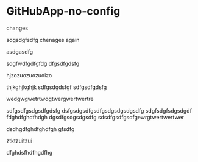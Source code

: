 # GitHubApp-no-config


changes

sdgsdgfsdfg
chenages again

asdgasdfg

sdgfwdfgdfgfdg
dfgsdfgdsfg

hjzozuozuozuoizo

thjkghjkghjk
sdfgsdgdsfgf
sdfgsdfgdsfg

wedgwgwetrtwdgtwergwertwertre

sdfgsdfgsdgsdfgdsfg
dsfgsdgsdfgsdfgsdgsdgsdgsdfg
sdgfsdgfsdgsdgdf
fdghdfghdfhdgh
dgsdfgsdgsdgsdfg
sdsdfgsdfgsdfgewrgtwertwertwer


dsdhgdfghdfghdfgh
gfsdfg

ztktzuitzui


dfghdsfhdfhgdfhg
